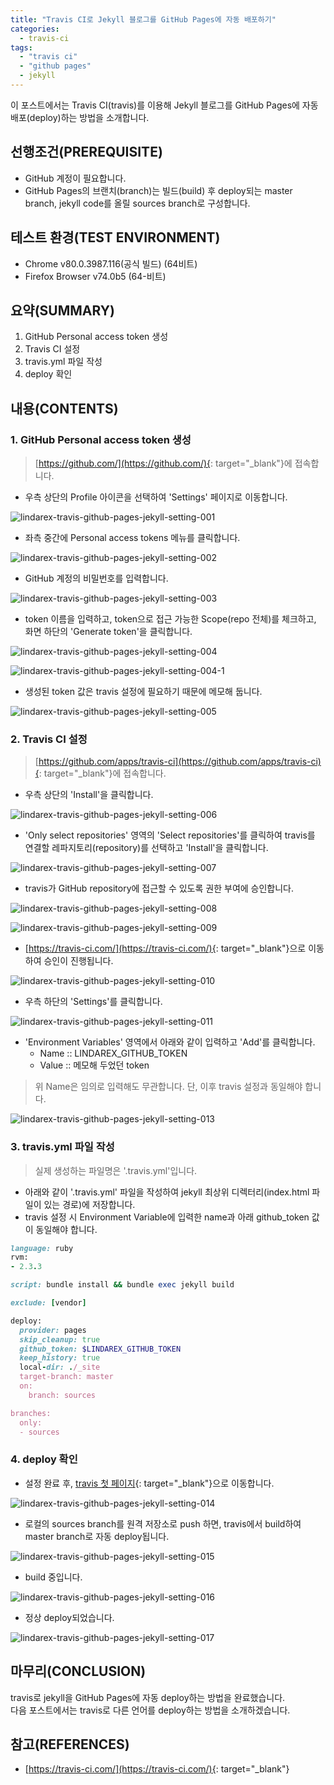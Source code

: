 ```yaml
---
title: "Travis CI로 Jekyll 블로그를 GitHub Pages에 자동 배포하기"
categories: 
  - travis-ci
tags: 
  - "travis ci"
  - "github pages"
  - jekyll
---
```



이 포스트에서는 Travis CI(travis)를 이용해 Jekyll 블로그를 GitHub Pages에 자동 배포(deploy)하는 방법을 소개합니다.


## 선행조건(PREREQUISITE)
- GitHub 계정이 필요합니다.
- GitHub Pages의 브랜치(branch)는 빌드(build) 후 deploy되는 master branch, jekyll code를 올릴 sources branch로 구성합니다.


## 테스트 환경(TEST ENVIRONMENT)
- Chrome v80.0.3987.116(공식 빌드) (64비트)
- Firefox Browser v74.0b5 (64-비트)


## 요약(SUMMARY)
1. GitHub Personal access token 생성
2. Travis CI 설정
3. travis.yml 파일 작성
4. deploy 확인


## 내용(CONTENTS)
### 1. GitHub Personal access token 생성
> [https://github.com/](https://github.com/){: target="\_blank"}에 접속합니다.

- 우측 상단의 Profile 아이콘을 선택하여 'Settings' 페이지로 이동합니다.

![lindarex-travis-github-pages-jekyll-setting-001]

- 좌측 중간에 Personal access tokens 메뉴를 클릭합니다.

![lindarex-travis-github-pages-jekyll-setting-002]

- GitHub 계정의 비밀번호를 입력합니다.

![lindarex-travis-github-pages-jekyll-setting-003]

- token 이름을 입력하고, token으로 접근 가능한 Scope(repo 전체)를 체크하고, 화면 하단의 'Generate token'을 클릭합니다.

![lindarex-travis-github-pages-jekyll-setting-004]

![lindarex-travis-github-pages-jekyll-setting-004-1]

- 생성된 token 값은 travis 설정에 필요하기 때문에 메모해 둡니다.

![lindarex-travis-github-pages-jekyll-setting-005]

### 2. Travis CI 설정

> [https://github.com/apps/travis-ci](https://github.com/apps/travis-ci){: target="\_blank"}에 접속합니다.

- 우측 상단의 'Install'을 클릭합니다.

![lindarex-travis-github-pages-jekyll-setting-006]

- 'Only select repositories' 영역의 'Select repositories'를 클릭하여 travis를 연결할 레파지토리(repository)를 선택하고 'Install'을 클릭합니다.

![lindarex-travis-github-pages-jekyll-setting-007]

- travis가 GitHub repository에 접근할 수 있도록 권한 부여에 승인합니다.

![lindarex-travis-github-pages-jekyll-setting-008]

![lindarex-travis-github-pages-jekyll-setting-009]

- [https://travis-ci.com/](https://travis-ci.com/){: target="\_blank"}으로 이동하여 승인이 진행됩니다.

![lindarex-travis-github-pages-jekyll-setting-010]

- 우측 하단의 'Settings'를 클릭합니다.

![lindarex-travis-github-pages-jekyll-setting-011]

- 'Environment Variables' 영역에서 아래와 같이 입력하고 'Add'를 클릭합니다.
    + Name :: LINDAREX_GITHUB_TOKEN
    + Value :: 메모해 두었던 token

> 위 Name은 임의로 입력해도 무관합니다. 단, 이후 travis 설정과 동일해야 합니다.

![lindarex-travis-github-pages-jekyll-setting-013]

### 3. travis.yml 파일 작성

> 실제 생성하는 파일명은 '.travis.yml'입니다.

- 아래와 같이 '.travis.yml' 파일을 작성하여 jekyll 최상위 디렉터리(index.html 파일이 있는 경로)에 저장합니다.
- travis 설정 시 Environment Variable에 입력한 name과 아래 github_token 값이 동일해야 합니다.

```ruby
language: ruby
rvm:
- 2.3.3

script: bundle install && bundle exec jekyll build

exclude: [vendor]

deploy:
  provider: pages
  skip_cleanup: true
  github_token: $LINDAREX_GITHUB_TOKEN
  keep_history: true
  local-dir: ./_site
  target-branch: master
  on:
    branch: sources

branches:
  only:
  - sources

```

### 4. deploy 확인
- 설정 완료 후, [travis 첫 페이지](https://travis-ci.com/){: target="\_blank"}으로 이동합니다.

![lindarex-travis-github-pages-jekyll-setting-014]

- 로컬의 sources branch를 원격 저장소로 push 하면, travis에서 build하여 master branch로 자동 deploy됩니다.

![lindarex-travis-github-pages-jekyll-setting-015]

- build 중입니다.

![lindarex-travis-github-pages-jekyll-setting-016]

- 정상 deploy되었습니다.

![lindarex-travis-github-pages-jekyll-setting-017]


## 마무리(CONCLUSION)
travis로 jekyll을 GitHub Pages에 자동 deploy하는 방법을 완료했습니다. <br />
다음 포스트에서는 travis로 다른 언어를 deploy하는 방법을 소개하겠습니다.


## 참고(REFERENCES)
- [https://travis-ci.com/](https://travis-ci.com/){: target="\_blank"}


[lindarex-travis-github-pages-jekyll-setting-001]:/assets/images/2020-02-21-travis-github-pages-jekyll-setting/lindarex-travis-github-pages-jekyll-setting-001.png
[lindarex-travis-github-pages-jekyll-setting-002]:/assets/images/2020-02-21-travis-github-pages-jekyll-setting/lindarex-travis-github-pages-jekyll-setting-002.png
[lindarex-travis-github-pages-jekyll-setting-003]:/assets/images/2020-02-21-travis-github-pages-jekyll-setting/lindarex-travis-github-pages-jekyll-setting-003.png
[lindarex-travis-github-pages-jekyll-setting-004]:/assets/images/2020-02-21-travis-github-pages-jekyll-setting/lindarex-travis-github-pages-jekyll-setting-004.png
[lindarex-travis-github-pages-jekyll-setting-004-1]:/assets/images/2020-02-21-travis-github-pages-jekyll-setting/lindarex-travis-github-pages-jekyll-setting-004-1.png
[lindarex-travis-github-pages-jekyll-setting-005]:/assets/images/2020-02-21-travis-github-pages-jekyll-setting/lindarex-travis-github-pages-jekyll-setting-005.png
[lindarex-travis-github-pages-jekyll-setting-006]:/assets/images/2020-02-21-travis-github-pages-jekyll-setting/lindarex-travis-github-pages-jekyll-setting-006.png
[lindarex-travis-github-pages-jekyll-setting-007]:/assets/images/2020-02-21-travis-github-pages-jekyll-setting/lindarex-travis-github-pages-jekyll-setting-007.png
[lindarex-travis-github-pages-jekyll-setting-008]:/assets/images/2020-02-21-travis-github-pages-jekyll-setting/lindarex-travis-github-pages-jekyll-setting-008.png
[lindarex-travis-github-pages-jekyll-setting-009]:/assets/images/2020-02-21-travis-github-pages-jekyll-setting/lindarex-travis-github-pages-jekyll-setting-009.png
[lindarex-travis-github-pages-jekyll-setting-010]:/assets/images/2020-02-21-travis-github-pages-jekyll-setting/lindarex-travis-github-pages-jekyll-setting-010.png
[lindarex-travis-github-pages-jekyll-setting-011]:/assets/images/2020-02-21-travis-github-pages-jekyll-setting/lindarex-travis-github-pages-jekyll-setting-011.png
[lindarex-travis-github-pages-jekyll-setting-013]:/assets/images/2020-02-21-travis-github-pages-jekyll-setting/lindarex-travis-github-pages-jekyll-setting-013.png
[lindarex-travis-github-pages-jekyll-setting-014]:/assets/images/2020-02-21-travis-github-pages-jekyll-setting/lindarex-travis-github-pages-jekyll-setting-014.png
[lindarex-travis-github-pages-jekyll-setting-015]:/assets/images/2020-02-21-travis-github-pages-jekyll-setting/lindarex-travis-github-pages-jekyll-setting-015.png
[lindarex-travis-github-pages-jekyll-setting-016]:/assets/images/2020-02-21-travis-github-pages-jekyll-setting/lindarex-travis-github-pages-jekyll-setting-016.png
[lindarex-travis-github-pages-jekyll-setting-017]:/assets/images/2020-02-21-travis-github-pages-jekyll-setting/lindarex-travis-github-pages-jekyll-setting-017.png
